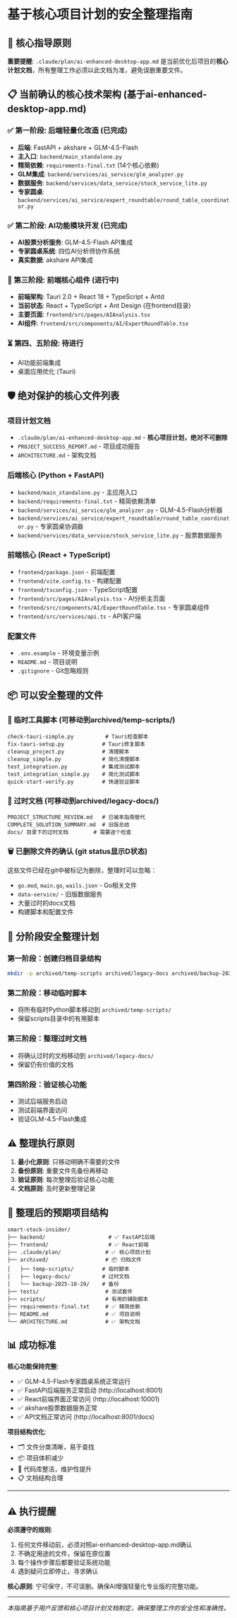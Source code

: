 # 基于核心项目计划的安全整理指南

## 🎯 核心指导原则

**重要提醒**: `.claude/plan/ai-enhanced-desktop-app.md` 是当前优化后项目的**核心计划文档**，所有整理工作必须以此文档为准，避免误删重要文件。

## 📋 当前确认的核心技术架构 (基于ai-enhanced-desktop-app.md)

### ✅ 第一阶段: 后端轻量化改造 (已完成)
- **后端**: FastAPI + akshare + GLM-4.5-Flash
- **主入口**: `backend/main_standalone.py`
- **精简依赖**: `requirements-final.txt` (14个核心依赖)
- **GLM集成**: `backend/services/ai_service/glm_analyzer.py`
- **数据服务**: `backend/services/data_service/stock_service_lite.py`
- **专家圆桌**: `backend/services/ai_service/expert_roundtable/round_table_coordinator.py`

### ✅ 第二阶段: AI功能模块开发 (已完成)
- **AI股票分析服务**: GLM-4.5-Flash API集成
- **专家圆桌系统**: 四位AI分析师协作系统
- **真实数据**: akshare API集成

### 🔄 第三阶段: 前端核心组件 (进行中)
- **前端架构**: Tauri 2.0 + React 18 + TypeScript + Antd
- **当前状态**: React + TypeScript + Ant Design (在frontend目录)
- **主要页面**: `frontend/src/pages/AIAnalysis.tsx`
- **AI组件**: `frontend/src/components/AI/ExpertRoundTable.tsx`

### ⏳ 第四、五阶段: 待进行
- AI功能前端集成
- 桌面应用优化 (Tauri)

## 🛡️ 绝对保护的核心文件列表

### 项目计划文档
- `.claude/plan/ai-enhanced-desktop-app.md` - **核心项目计划，绝对不可删除**
- `PROJECT_SUCCESS_REPORT.md` - 项目成功报告
- `ARCHITECTURE.md` - 架构文档

### 后端核心 (Python + FastAPI)
- `backend/main_standalone.py` - 主应用入口
- `backend/requirements-final.txt` - 精简依赖清单
- `backend/services/ai_service/glm_analyzer.py` - GLM-4.5-Flash分析器
- `backend/services/ai_service/expert_roundtable/round_table_coordinator.py` - 专家圆桌协调器
- `backend/services/data_service/stock_service_lite.py` - 股票数据服务

### 前端核心 (React + TypeScript)
- `frontend/package.json` - 前端配置
- `frontend/vite.config.ts` - 构建配置
- `frontend/tsconfig.json` - TypeScript配置
- `frontend/src/pages/AIAnalysis.tsx` - AI分析主页面
- `frontend/src/components/AI/ExpertRoundTable.tsx` - 专家圆桌组件
- `frontend/src/services/api.ts` - API客户端

### 配置文件
- `.env.example` - 环境变量示例
- `README.md` - 项目说明
- `.gitignore` - Git忽略规则

## 📦 可以安全整理的文件

### 🔧 临时工具脚本 (可移动到archived/temp-scripts/)
```
check-tauri-simple.py          # Tauri检查脚本
fix-tauri-setup.py            # Tauri修复脚本
cleanup_project.py            # 清理脚本
cleanup_simple.py             # 简化清理脚本
test_integration.py           # 集成测试脚本
test_integration_simple.py    # 简化测试脚本
quick-start-verify.py         # 快速验证脚本
```

### 📒 过时文档 (可移动到archived/legacy-docs/)
```
PROJECT_STRUCTURE_REVIEW.md   # 已被本指南替代
COMPLETE_SOLUTION_SUMMARY.md  # 旧版总结
docs/ 目录下的过时文档        # 需要逐个检查
```

### 🗑️ 已删除文件的确认 (git status显示D状态)
这些文件已经在git中被标记为删除，整理时可以忽略：
- `go.mod`, `main.go`, `wails.json` - Go相关文件
- `data-service/` - 旧版数据服务
- 大量过时的docs文档
- 构建脚本和配置文件

## 🎯 分阶段安全整理计划

### 第一阶段：创建归档目录结构
```bash
mkdir -p archived/temp-scripts archived/legacy-docs archived/backup-2025-10-29
```

### 第二阶段：移动临时脚本
- 将所有临时Python脚本移动到 `archived/temp-scripts/`
- 保留scripts目录中的有用脚本

### 第三阶段：整理过时文档
- 将确认过时的文档移动到 `archived/legacy-docs/`
- 保留仍有价值的文档

### 第四阶段：验证核心功能
- 测试后端服务启动
- 测试前端界面访问
- 验证GLM-4.5-Flash集成

## ⚠️ 整理执行原则

1. **最小化原则**: 只移动明确不需要的文件
2. **备份原则**: 重要文件先备份再移动
3. **验证原则**: 每次整理后验证核心功能
4. **文档原则**: 及时更新整理记录

## 🚀 整理后的预期项目结构

```
smart-stock-insider/
├── backend/                    # ✅ FastAPI后端
├── frontend/                   # ✅ React前端
├── .claude/plan/              # ✅ 核心项目计划
├── archived/                  # 📦 归档文件
│   ├── temp-scripts/         # 临时脚本
│   ├── legacy-docs/          # 过时文档
│   └── backup-2025-10-29/    # 备份
├── tests/                     # 测试套件
├── scripts/                   # 有用的辅助脚本
├── requirements-final.txt     # ✅ 精简依赖
├── README.md                  # ✅ 项目说明
└── ARCHITECTURE.md            # ✅ 架构文档
```

## 📊 成功标准

**核心功能保持完整**:
- ✅ GLM-4.5-Flash专家圆桌系统正常运行
- ✅ FastAPI后端服务正常启动 (http://localhost:8001)
- ✅ React前端界面正常访问 (http://localhost:10001)
- ✅ akshare股票数据服务正常
- ✅ API文档正常访问 (http://localhost:8001/docs)

**项目结构优化**:
- 🗂️ 文件分类清晰，易于查找
- 📦 项目体积减少
- 🧹 代码库整洁，维护性提升
- 📋 文档结构合理

---

## ⚠️ 执行提醒

**必须遵守的规则**:
1. 任何文件移动前，必须对照ai-enhanced-desktop-app.md确认
2. 不确定用途的文件，保留在原位置
3. 每个操作步骤后都要验证系统功能
4. 遇到疑问立即停止，寻求确认

**核心原则**: 宁可保守，不可误删。确保AI增强轻量化专业版的完整功能。

---

*本指南基于用户反馈和核心项目计划文档制定，确保整理工作的安全性和准确性。*